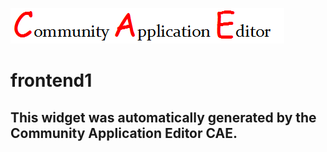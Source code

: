 ![CAE](https://github.com/PhilCAEOrg/frontendComponent-frontend1/blob/gh-pages/img/logo.png)  

frontend1
===================


This widget was automatically generated by the Community Application Editor CAE.  
---------------
